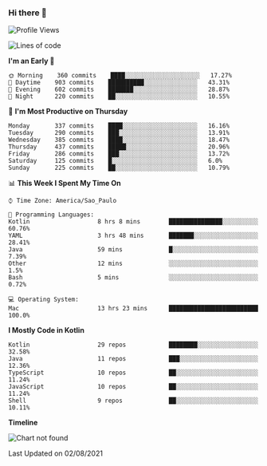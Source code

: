 ### Hi there 👋

<!--
**fernandonogueira/fernandonogueira** is a ✨ _special_ ✨ repository because its `README.md` (this file) appears on your GitHub profile.

Here are some ideas to get you started:

- 🔭 I’m currently working on ...
- 🌱 I’m currently learning ...
- 👯 I’m looking to collaborate on ...
- 🤔 I’m looking for help with ...
- 💬 Ask me about ...
- 📫 How to reach me: ...
- 😄 Pronouns: ...
- ⚡ Fun fact: ...
-->

<!--START_SECTION:waka-->
![Profile Views](http://img.shields.io/badge/Profile%20Views-1-blue)

![Lines of code](https://img.shields.io/badge/From%20Hello%20World%20I%27ve%20Written-467890%20lines%20of%20code-blue)

**I'm an Early 🐤** 

```text
🌞 Morning    360 commits    ████░░░░░░░░░░░░░░░░░░░░░   17.27% 
🌆 Daytime    903 commits    ██████████░░░░░░░░░░░░░░░   43.31% 
🌃 Evening    602 commits    ███████░░░░░░░░░░░░░░░░░░   28.87% 
🌙 Night      220 commits    ██░░░░░░░░░░░░░░░░░░░░░░░   10.55%

```
📅 **I'm Most Productive on Thursday** 

```text
Monday       337 commits    ████░░░░░░░░░░░░░░░░░░░░░   16.16% 
Tuesday      290 commits    ███░░░░░░░░░░░░░░░░░░░░░░   13.91% 
Wednesday    385 commits    ████░░░░░░░░░░░░░░░░░░░░░   18.47% 
Thursday     437 commits    █████░░░░░░░░░░░░░░░░░░░░   20.96% 
Friday       286 commits    ███░░░░░░░░░░░░░░░░░░░░░░   13.72% 
Saturday     125 commits    █░░░░░░░░░░░░░░░░░░░░░░░░   6.0% 
Sunday       225 commits    ██░░░░░░░░░░░░░░░░░░░░░░░   10.79%

```


📊 **This Week I Spent My Time On** 

```text
⌚︎ Time Zone: America/Sao_Paulo

💬 Programming Languages: 
Kotlin                   8 hrs 8 mins        ███████████████░░░░░░░░░░   60.76% 
YAML                     3 hrs 48 mins       ███████░░░░░░░░░░░░░░░░░░   28.41% 
Java                     59 mins             █░░░░░░░░░░░░░░░░░░░░░░░░   7.39% 
Other                    12 mins             ░░░░░░░░░░░░░░░░░░░░░░░░░   1.5% 
Bash                     5 mins              ░░░░░░░░░░░░░░░░░░░░░░░░░   0.72%

💻 Operating System: 
Mac                      13 hrs 23 mins      █████████████████████████   100.0%

```

**I Mostly Code in Kotlin** 

```text
Kotlin                   29 repos            ████████░░░░░░░░░░░░░░░░░   32.58% 
Java                     11 repos            ███░░░░░░░░░░░░░░░░░░░░░░   12.36% 
TypeScript               10 repos            ██░░░░░░░░░░░░░░░░░░░░░░░   11.24% 
JavaScript               10 repos            ██░░░░░░░░░░░░░░░░░░░░░░░   11.24% 
Shell                    9 repos             ██░░░░░░░░░░░░░░░░░░░░░░░   10.11%

```


**Timeline**

![Chart not found](https://raw.githubusercontent.com/fernandonogueira/fernandonogueira/master/charts/bar_graph.png) 


 Last Updated on 02/08/2021
<!--END_SECTION:waka-->
